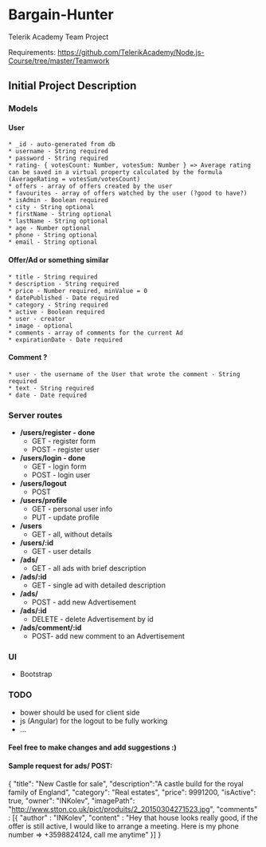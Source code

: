 # Bargain-Hunter
Telerik Academy Team Project

Requirements: https://github.com/TelerikAcademy/Node.js-Course/tree/master/Teamwork

## Initial Project Description
### Models
#### User
	* _id - auto-generated from db 
	* username - String required
	* password - String required
	* rating- { votesCount: Number, votesSum: Number } => Average rating can be saved in a virtual property calculated by the formula (AverageRating = votesSum/votesCount)
	* offers - array of offers created by the user
	* favourites - array of offers watched by the user (?good to have?)
	* isAdmin - Boolean required
	* city - String optional
	* firstName - String optional
	* lastName - String optional
	* age - Number optional
	* phone - String optional
	* email - String optional
#### Offer/Ad or something similar
	* title - String required
	* description - String required
	* price - Number required, minValue = 0
	* datePublished - Date required
	* category - String required
	* active - Boolean required
	* user - creator
	* image - optional
	* comments - array of comments for the current Ad
	* expirationDate - Date required
#### Comment ?
	* user - the username of the User that wrote the comment - String required
	* text - String required
	* date - Date required


### Server routes

* **/users/register - done**
	* GET - register form
	* POST - register user
* **/users/login - done**
	* GET - login form
	* POST - login user	
* **/users/logout** 	
	* POST
* **/users/profile**
	* GET - personal user info
	* PUT - update profile
* **/users**
	* GET - all, without details
* **/users/:id**
	* GET - user details
* **/ads/**
	* GET - all ads with brief description
* **/ads/:id**
	* GET - single ad with detailed description
* **/ads/**
	* POST - add new Advertisement
* **/ads/:id**
	* DELETE - delete Advertisement by id
* **/ads/comment/:id**
	* POST- add new comment to an Advertisement
	

### UI
* Bootstrap
 
### TODO
* bower should be used for client side
* js (Angular) for the logout to be fully working
* ...

#### Feel free to make changes and add suggestions :)

#### Sample request for ads/ POST: 
{
    "title": "New Castle for sale",
    "description":"A castle build for the royal family of England",
    "category": "Real estates",
    "price": 9991200,
    "isActive": true,
    "owner": "INKolev",
    "imagePath": "http://www.stton.co.uk/pict/produits/2_20150304271523.jpg",
    "comments" : [{
        "author" : "INKolev",
        "content" : "Hey that house looks really good, if the offer is still active, I would like to arrange a meeting. Here is my phone number => +3598824124, call me anytime"
    }]
}
